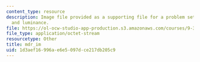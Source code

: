 ```yaml
---
content_type: resource
description: Image file provided as a supporting file for a problem set on illumination
  and luminance.
file: https://ol-ocw-studio-app-production.s3.amazonaws.com/courses/9-35-sensation-and-perception-spring-2009/1d3aef16996ae6e5097dce217db205c9_mdr_im.mat
file_type: application/octet-stream
resourcetype: Other
title: mdr_im
uid: 1d3aef16-996a-e6e5-097d-ce217db205c9
---
```

